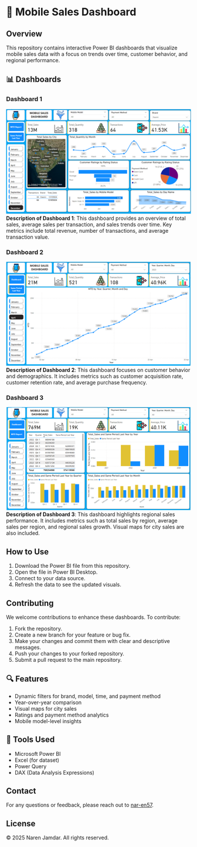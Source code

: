 # 📱 Mobile Sales Dashboard

## Overview
This repository contains interactive Power BI dashboards that visualize mobile sales data with a focus on trends over time, customer behavior, and regional performance.

## 📊 Dashboards

### Dashboard 1
![Dashboard 1](https://github.com/nar-en57/Mobile-Sales-Power-BI-Dashboard/blob/main/Images/Dashboard%201.png)
**Description of Dashboard 1**: This dashboard provides an overview of total sales, average sales per transaction, and sales trends over time. Key metrics include total revenue, number of transactions, and average transaction value.

### Dashboard 2
![Dashboard 2](https://github.com/nar-en57/Mobile-Sales-Power-BI-Dashboard/blob/main/Images/Dashboard%202.png)
**Description of Dashboard 2**: This dashboard focuses on customer behavior and demographics. It includes metrics such as customer acquisition rate, customer retention rate, and average purchase frequency.

### Dashboard 3
![Dashboard 3](https://github.com/nar-en57/Mobile-Sales-Power-BI-Dashboard/blob/main/Images/Dashboard%203.png)
**Description of Dashboard 3**: This dashboard highlights regional sales performance. It includes metrics such as total sales by region, average sales per region, and regional sales growth. Visual maps for city sales are also included.

## How to Use
1. Download the Power BI file from this repository.
2. Open the file in Power BI Desktop.
3. Connect to your data source.
4. Refresh the data to see the updated visuals.

## Contributing
We welcome contributions to enhance these dashboards. To contribute:

1. Fork the repository.
2. Create a new branch for your feature or bug fix.
3. Make your changes and commit them with clear and descriptive messages.
4. Push your changes to your forked repository.
5. Submit a pull request to the main repository.

## 🔍 Features
- Dynamic filters for brand, model, time, and payment method
- Year-over-year comparison
- Visual maps for city sales
- Ratings and payment method analytics
- Mobile model-level insights

## 📌 Tools Used
- Microsoft Power BI
- Excel (for dataset)
- Power Query
- DAX (Data Analysis Expressions)

## Contact

For any questions or feedback, please reach out to [nar-en57](https://github.com/nar-en57).

## License

© 2025 Naren Jamdar. All rights reserved.
